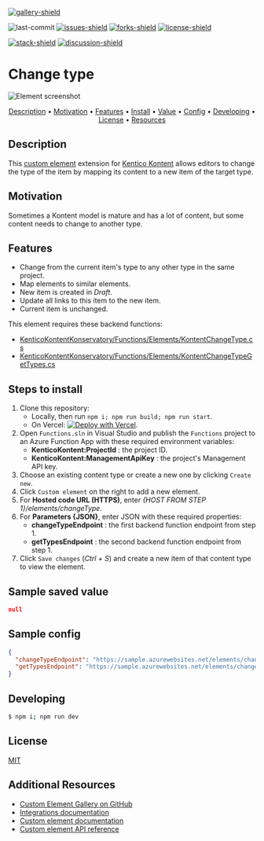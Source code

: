 [![gallery-shield]](https://kentico.github.io/kontent-custom-element-samples/gallery/)

![last-commit]
[![issues-shield]](https://github.com/yuriys-kentico/kenticokontentkonservatory/issues)
[![forks-shield]](https://github.com/yuriys-kentico/kenticokontentkonservatory/network/members)
[![license-shield]](https://github.com/yuriys-kentico/kenticokontentkonservatory/blob/main/license)

[![stack-shield]](https://stackoverflow.com/tags/kentico-kontent)
[![discussion-shield]](https://github.com/Kentico/Home/discussions)

# Change type

![Element screenshot](https://assets-us-01.kc-usercontent.com/10cfe925-5d5a-0029-ac35-5fa8123935a0/8434c5fb-cceb-4a0e-852d-80320d39a432/ChangeTypeCustomElement.png)

<p align="center">
  <a href="#description">Description</a> •
  <a href="#motivation">Motivation</a> •
  <a href="#features">Features</a> •
  <a href="#steps-to-install">Install</a> •
  <a href="#sample-saved-value">Value</a> •
  <a href="#sample-config">Config</a> •
  <a href="#developing">Developing</a> •
  <a href="#license">License</a> •
  <a href="#additional-resources">Resources</a>
</p>

## Description

This [custom element](https://docs.kontent.ai/tutorials/develop-apps/integrate/integrating-your-own-content-editing-features) extension for [Kentico Kontent](https://kontent.ai) allows editors to change the type of the item by mapping its content to a new item of the target type.

## Motivation

Sometimes a Kontent model is mature and has a lot of content, but some content needs to change to another type.

## Features

- Change from the current item's type to any other type in the same project.
- Map elements to similar elements.
- New item is created in _Draft_.
- Update all links to this item to the new item.
- Current item is unchanged.

This element requires these backend functions:

- [KenticoKontentKonservatory/Functions/Elements/KontentChangeType.cs](https://github.com/yuriys-kentico/KenticoKontentKonservatory/blob/main/Functions/Elements/KontentChangeType.cs)
- [KenticoKontentKonservatory/Functions/Elements/KontentChangeTypeGetTypes.cs](https://github.com/yuriys-kentico/KenticoKontentKonservatory/blob/main/Functions/Elements/KontentChangeTypeGetTypes.cs)

## Steps to install

1. Clone this repository:
   - Locally, then run `npm i; npm run build; npm run start`.
   - On Vercel: [![Deploy with Vercel](https://vercel.com/button)](https://vercel.com/new/git/external?repository-url=https%3A%2F%2Fgithub.com%2Fyuriys-kentico%2FKenticoKontentKonservatory%2F).
1. Open `Functions.sln` in Visual Studio and publish the `Functions` project to an Azure Function App with these required environment variables:
   - **KenticoKontent:ProjectId** : the project ID.
   - **KenticoKontent:ManagementApiKey** : the project's Management API key.
1. Choose an existing content type or create a new one by clicking `Create new`.
1. Click `Custom element` on the right to add a new element.
1. For **Hosted code URL (HTTPS)**, enter _{HOST FROM STEP 1}/elements/changeType_.
1. For **Parameters {JSON}**, enter JSON with these required properties:
   - **changeTypeEndpoint** : the first backend function endpoint from step 1.
   - **getTypesEndpoint** : the second backend function endpoint from step 1.
1. Click `Save changes` (_Ctrl + S_) and create a new item of that content type to view the element.

## Sample saved value

```json
null
```

## Sample config

```json
{
  "changeTypeEndpoint": "https://sample.azurewebsites.net/elements/changeType",
  "getTypesEndpoint": "https://sample.azurewebsites.net/elements/changeType/getTypes"
}
```

## Developing

```bash
$ npm i; npm run dev
```

## License

[MIT](https://tldrlegal.com/license/mit-license)

## Additional Resources

- [Custom Element Gallery on GitHub](https://kentico.github.io/kontent-custom-element-samples/gallery/)
- [Integrations documentation](https://docs.kontent.ai/tutorials/develop-apps/integrate/integrations-overview)
- [Custom element documentation](https://docs.kontent.ai/tutorials/develop-apps/integrate/content-editing-extensions)
- [Custom element API reference](https://docs.kontent.ai/reference/custom-elements-js-api)

[gallery-shield]: https://img.shields.io/static/v1?label=&message=extension%20gallery&color=51bce0&style=for-the-badge
[last-commit]: https://img.shields.io/github/last-commit/yuriys-kentico/KenticoKontentKonservatory?style=for-the-badge
[issues-shield]: https://img.shields.io/github/issues/yuriys-kentico/KenticoKontentKonservatory.svg?style=for-the-badge
[forks-shield]: https://img.shields.io/github/forks/yuriys-kentico/KenticoKontentKonservatory.svg?style=for-the-badge
[license-shield]: https://img.shields.io/github/license/yuriys-kentico/KenticoKontentKonservatory.svg?style=for-the-badge
[stack-shield]: https://img.shields.io/badge/Stack%20Overflow-ASK%20NOW-FE7A16.svg?logo=stackoverflow&logoColor=white&style=for-the-badge
[discussion-shield]: https://img.shields.io/badge/GitHub-Discussions-FE7A16.svg?logo=github&style=for-the-badge
